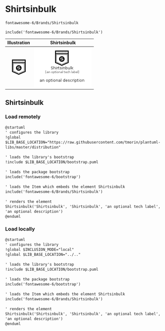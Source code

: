 # Shirtsinbulk


```text
fontawesome-6/Brands/Shirtsinbulk
```

```text
include('fontawesome-6/Brands/Shirtsinbulk')
```



| Illustration | Shirtsinbulk |
| :---: | :---: |
| ![illustration for Illustration](../../fontawesome-6/Brands/Shirtsinbulk.png) | ![illustration for Shirtsinbulk](../../fontawesome-6/Brands/Shirtsinbulk.Local.png) |




## Shirtsinbulk

### Load remotely
```plantuml
@startuml
' configures the library
!global $LIB_BASE_LOCATION="https://raw.githubusercontent.com/tmorin/plantuml-libs/master/distribution"

' loads the library's bootstrap
!include $LIB_BASE_LOCATION/bootstrap.puml

' loads the package bootstrap
include('fontawesome-6/bootstrap')

' loads the Item which embeds the element Shirtsinbulk
include('fontawesome-6/Brands/Shirtsinbulk')

' renders the element
Shirtsinbulk('Shirtsinbulk', 'Shirtsinbulk', 'an optional tech label', 'an optional description')
@enduml
```

### Load locally
```plantuml
@startuml
' configures the library
!global $INCLUSION_MODE="local"
!global $LIB_BASE_LOCATION="../.."

' loads the library's bootstrap
!include $LIB_BASE_LOCATION/bootstrap.puml

' loads the package bootstrap
include('fontawesome-6/bootstrap')

' loads the Item which embeds the element Shirtsinbulk
include('fontawesome-6/Brands/Shirtsinbulk')

' renders the element
Shirtsinbulk('Shirtsinbulk', 'Shirtsinbulk', 'an optional tech label', 'an optional description')
@enduml
```

